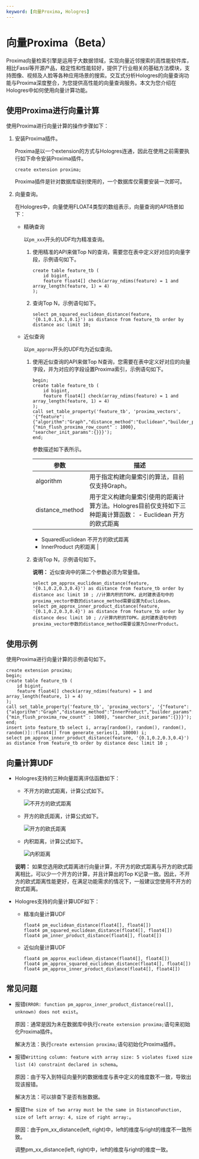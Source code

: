 ```yaml
---
keyword: [向量Proxima, Hologres]
---
```


# 向量Proxima（Beta）

Proxima向量检索引擎是运用于大数据领域，实现向量近邻搜索的高性能软件库，相比Fassi等开源产品，稳定性和性能较好，提供了行业相关的基础方法模块，支持图像、视频及人脸等各种应用场景的搜索。交互式分析Hologres的向量查询功能与Proxima深度整合，为您提供高性能的向量查询服务。本文为您介绍在Hologres中如何使用向量计算功能。

## 使用Proxima进行向量计算

使用Proxima进行向量计算的操作步骤如下：

1.  安装Proxima插件。

    Proxima是以一个extension的方式与Hologres连通，因此在使用之前需要执行如下命令安装Proxima插件。

    ```
    create extension proxima;
    ```

    Proxima插件是针对数据库级别使用的，一个数据库仅需要安装一次即可。

2.  向量查询。

    在Hologres中，向量使用FLOAT4类型的数组表示，向量查询的API场景如下：

    -   精确查询

        以`pm_xxx`开头的UDF均为精准查询。

        1.  使用精准的API来做Top N的查询，需要您在表中定义好对应的向量字段，示例语句如下。

            ```
            create table feature_tb (
                id bigint,
                feature float4[] check(array_ndims(feature) = 1 and array_length(feature, 1) = 4)
            );
            ```

        2.  查询Top N，示例语句如下。

            ```
            select pm_squared_euclidean_distance(feature, '{0.1,0.1,0.1,0.1}') as distance from feature_tb order by distance asc limit 10;
            ```

    -   近似查询

        以`pm_approx`开头的UDF均为近似查询。

        1.  使用近似查询的API来做Top N查询，您需要在表中定义好对应的向量字段，并为对应的字段设置Proxima索引，示例语句如下。

            ```
            begin;
            create table feature_tb (
                id bigint,
                feature float4[] check(array_ndims(feature) = 1 and array_length(feature, 1) = 4)
            );
            call set_table_property('feature_tb', 'proxima_vectors', '{"feature":{"algorithm":"Graph","distance_method":"Euclidean","builder_params":
            {"min_flush_proxima_row_count" : 1000}, "searcher_init_params":{}}}');
            end;
            ```

            参数描述如下表所示。

            |参数|描述|
            |--|--|
            |algorithm|用于指定构建向量索引的算法，目前仅支持Graph。|
            |distance\_method|用于定义构建向量索引使用的距离计算方法。Hologres目前仅支持如下三种距离计算函数：            -   Euclidean 开方的欧式距离
            -   SquaredEuclidean 不开方的欧式距离
            -   InnerProduct 内积距离 |

        2.  查询Top N，示例语句如下。

            **说明：** 近似查询中的第二个参数必须为常量值。

            ```
            select pm_approx_euclidean_distance(feature, '{0.1,0.2,0.3,0.4}') as distance from feature_tb order by distance asc limit 10 ; //计算内积的TOPK，此时建表语句中的proxima_vector参数的distance_method需要设置为Euclidean。
            select pm_approx_inner_product_distance(feature, '{0.1,0.2,0.3,0.4}') as distance from feature_tb order by distance desc limit 10 ; //计算内积的TOPK，此时建表语句中的proxima_vector参数的distance_method需要设置为InnerProduct。
            ```


## 使用示例

使用Proxima进行向量计算的示例语句如下。

```
create extension proxima;
begin;
create table feature_tb (
    id bigint,
    feature float4[] check(array_ndims(feature) = 1 and array_length(feature, 1) = 4)
);
call set_table_property('feature_tb', 'proxima_vectors', '{"feature":{"algorithm":"Graph","distance_method":"InnerProduct","builder_params":
{"min_flush_proxima_row_count" : 1000}, "searcher_init_params":{}}}');
end;
insert into feature_tb select i, array[random(), random(), random(), random()]::float4[] from generate_series(1, 10000) i;
select pm_approx_inner_product_distance(feature, '{0.1,0.2,0.3,0.4}') as distance from feature_tb order by distance desc limit 10 ;
```

## 向量计算UDF

-   Hologres支持的三种向量距离评估函数如下：

    -   不开方的欧式距离，计算公式如下。

        ![不开方的欧式距离](https://static-aliyun-doc.oss-accelerate.aliyuncs.com/assets/img/zh-CN/7161863061/p175758.png)

    -   开方的欧氏距离，计算公式如下。

        ![开方的欧氏距离](https://static-aliyun-doc.oss-accelerate.aliyuncs.com/assets/img/zh-CN/7161863061/p175760.png)

    -   内积距离，计算公式如下。

        ![内积距离](https://static-aliyun-doc.oss-accelerate.aliyuncs.com/assets/img/zh-CN/7161863061/p175762.png)

    **说明：** 如果您选用欧式距离进行向量计算，不开方的欧式距离与开方的欧式距离相比，可以少一个开方的计算，并且计算出的Top K记录一致。因此，不开方的欧式距离性能更好，在满足功能需求的情况下，一般建议您使用不开方的欧式距离。

-   Hologres支持的向量计算UDF如下：
    -   精准向量计算UDF

        ```
        float4 pm_euclidean_distance(float4[], float4[])
        float4 pm_squared_euclidean_distance(float4[], float4[])
        float4 pm_inner_product_distance(float4[], float4[])
        ```

    -   近似向量计算UDF

        ```
        float4 pm_approx_euclidean_distance(float4[], float4[])
        float4 pm_approx_squared_euclidean_distance(float4[], float4[])
        float4 pm_approx_inner_product_distance(float4[], float4[])
        ```


## 常见问题

-   报错`ERROR: function pm_approx_inner_product_distance(real[], unknown) does not exist`。

    原因：通常是因为未在数据库中执行`create extension proxima;`语句来初始化Proxima插件。

    解决方法：执行`create extension proxima;`语句初始化Proxima插件。

-   报错`Writting column: feature with array size: 5 violates fixed size list (4) constraint declared in schema`。

    原因：由于写入到特征向量列的数据维度与表中定义的维度数不一致，导致出现该报错。

    解决方法：可以排查下是否有胀数据。

-   报错`The size of two array must be the same in DistanceFunction, size of left array: 4, size of right array:`。

    原因：由于pm\_xx\_distance\(left, right\)中，left的维度与right的维度不一致所致。

    调整pm\_xx\_distance\(left, right\)中，left的维度与right的维度一致。


